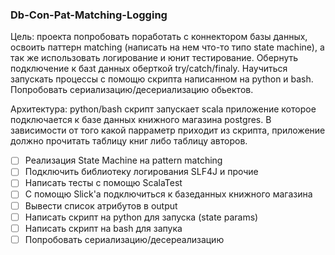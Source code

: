 ### Db-Con-Pat-Matching-Logging
Цель: проекта попробовать поработать с коннектором базы данных,
освоить паттерн matching (написать на нем что-то типо
state machine), а так же использовать логирование и юнит тестирование.
Обернуть подключение к базt данных оберткой try/catch/finaly.
Научиться запускать процессы с помощю скрипта написанном 
на python и bash. Попробовать сериализацию/десериализацию обьектов.

Архитектура: python/bash скрипт запускает scala приложение которое
подключается к базе данных книжного магазина postgres. В 
зависимости от того какой парраметр приходит из скрипта,
приложение должно прочитать таблицу книг либо таблицу авторов.

- [ ] Реализация State Machine на pattern matching
- [ ] Подключить библиотеку логирования SLF4J и прочие
- [ ] Написать тесты c помощю ScalaTest
- [ ] С помощю Slick'а подключиться к базеданных книжного магазина
- [ ] Вывести список атрибутов в output
- [ ] Написать скрипт на python для запуска (state params)
- [ ] Написать скрипт на bash для запука
- [ ] Попробовать сериализацию/десереализацию
